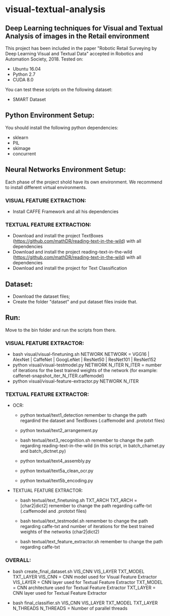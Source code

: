 # visual-textual-analysis
## Deep Learning techniques for Visual and Textual Analysis of images in the Retail environment

This project has been included in the paper "Robotic Retail Surveying by Deep Learning Visual and
Textual Data" accepted in Robotics and Automation Society, 2018. Tested on:

- Ubuntu 16.04
- Python 2.7
- CUDA 8.0

You can test these scripts on the following dataset:
- SMART Dataset

## Python Environment Setup:
You should install the following python dependencies:
- sklearn 
- PIL 
- skimage 
- concurrent

## Neural Networks Environment Setup:
Each phase of the project shold have its own environment. We recommend to install different virtual environments.
  
  ### VISUAL FEATURE EXTRACTION:
  - Install CAFFE Framework and all his dependencies
  
  ### TEXTUAL FEATURE EXTRACTION:
  - Download and install the project TextBoxes (https://github.com/mathDR/reading-text-in-the-wild) with all dependencies
  - Download and install the project reading-text-in-the-wild (https://github.com/mathDR/reading-text-in-the-wild) with all dependencies
  - Download and install the project for Text Classification

## Dataset:
- Download the dataset files;
- Create the folder "dataset" and put dataset files inside that.

## Run:
Move to the bin folder and run the scripts from there.
  ### VISUAL FEATURE EXTRACTOR:

  - bash visual/visual-finetuning.sh NETWORK
      NETWORK = VGG16 | AlexNet | CaffeNet | GoogLeNet | ResNet50 | ResNet101 | ResNet152
  - python visual/visual-testmodel.py NETWORK N_ITER
      N_ITER = number of iterations for the best trained weights of the network   (for example: caffenet-snapshot_iter_N_ITER.caffemodel)
  - python visual/visual-feature-extractor.py NETWORK N_ITER


  ### TEXTUAL FEATURE EXTRACTOR:
  - OCR:
      - python textual/text1_detection
        remember to change the path regardind the dataset and TextBoxes (.caffemodel and .prototxt files)
      - python textual/text2_arrangement.py

      - bash textual/text3_recognition.sh 
        remember to change the path regarding reading-text-in-the-wild (in this script, in batch_charnet.py and batch_dictnet.py)

      - python textual/text4_assembly.py
      - python textual/text5a_clean_ocr.py
      - python textual/text5b_encoding.py

  - TEXTUAL FEATURE EXTRACTOR:
      - bash textual/text_finetuning.sh TXT_ARCH
        TXT_ARCH = [char2|dict2] 
        remember to change the path regarding caffe-txt (.caffemodel and .prototxt files)

      - bash textual/text_testmodel.sh
        remember to change the path regarding caffe-txt and number of iterations for the best trained weights of the networks (char2|dict2)

      - bash textual/text_feature_extractor.sh
        remember to change the path regarding caffe-txt

  ### OVERALL:
  - bash create_final_dataset.sh VIS_CNN VIS_LAYER TXT_MODEL TXT_LAYER
    VIS_CNN = CNN model used for Visual Feature Extractor
    VIS_LAYER = CNN layer used for Textual Feature Extractor
    TXT_MODEL = CNN architecture used for Textual Feature Extractor
    TXT_LAYER = CNN layer used for Textual Feature Extractor
 
  - bash final_classifier.sh VIS_CNN VIS_LAYER TXT_MODEL TXT_LAYER N_THREADS
    N_THREADS = Number of parallel threads 
    



